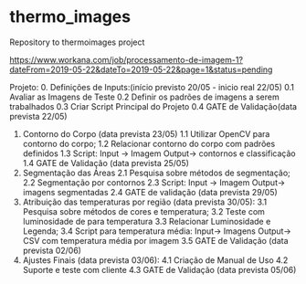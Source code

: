# thermo_images
Repository to thermoimages project

https://www.workana.com/job/processamento-de-imagem-1?dateFrom=2019-05-22&dateTo=2019-05-22&page=1&status=pending

Projeto:
0. Definições de Inputs:(início previsto 20/05 - inicio real 22/05)
    0.1 Avaliar as Imagens de Teste
    0.2 Definir os padrões de imagens a serem trabalhados
    0.3 Criar Script Principal do Projeto
    0.4 GATE de Validação(data prevista 22/05)
1. Contorno do Corpo (data prevista 23/05)
    1.1 Utilizar OpenCV para contorno do corpo;
    1.2 Relacionar contorno do corpo com padrões definidos
    1.3 Script:
        Input -> Imagem
        Output-> contornos e classificação
    1.4 GATE de Validação (data prevista 25/05)
2. Segmentação das Áreas
    2.1 Pesquisa sobre métodos de segmentação;
    2.2 Segmentação por contornos
    2.3 Script:
        Input -> Imagem
        Output-> imagens segmentadas
    2.4 GATE de validação (data prevista 29/05)
3. Atribuição das temperaturas por região (data prevista 30/05):
  3.1 Pesquisa sobre métodos de cores e temperatura;
  3.2 Teste com luminosidade de para temperatura
  3.3 Relacionar Luminosidade e Legenda;
  3.4 Script para temperatura média:
      Input-> Imagens
      Output-> CSV com temperatura média por imagem
  3.5 GATE de Validação (data prevista 02/06)
4. Ajustes Finais (data prevista 03/06):
  4.1 Criação de Manual de Uso
  4.2 Suporte e teste com cliente
  4.3 GATE de Validação (data prevista 05/06)
  

 
